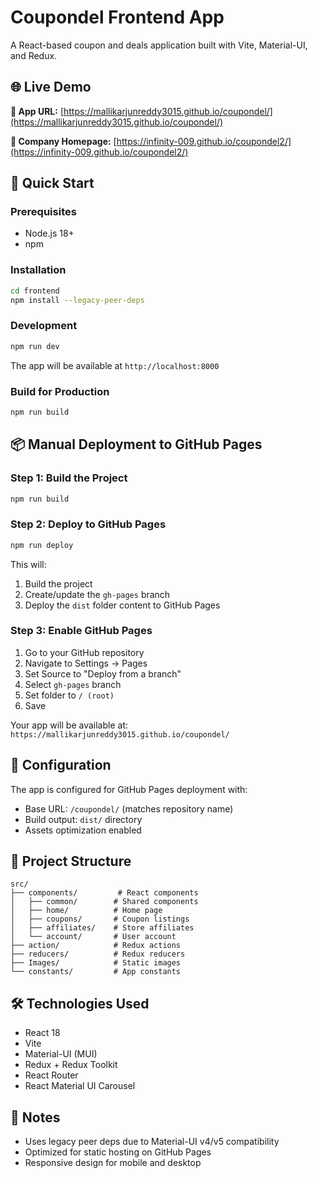 # Coupondel Frontend App

A React-based coupon and deals application built with Vite, Material-UI, and Redux.

## 🌐 Live Demo

**🚀 App URL:** [https://mallikarjunreddy3015.github.io/coupondel/](https://mallikarjunreddy3015.github.io/coupondel/)

**🏢 Company Homepage:** [https://infinity-009.github.io/coupondel2/](https://infinity-009.github.io/coupondel2/)

## 🚀 Quick Start

### Prerequisites
- Node.js 18+ 
- npm

### Installation
```bash
cd frontend
npm install --legacy-peer-deps
```

### Development
```bash
npm run dev
```
The app will be available at `http://localhost:8000`

### Build for Production
```bash
npm run build
```

## 📦 Manual Deployment to GitHub Pages

### Step 1: Build the Project
```bash
npm run build
```

### Step 2: Deploy to GitHub Pages
```bash
npm run deploy
```

This will:
1. Build the project
2. Create/update the `gh-pages` branch
3. Deploy the `dist` folder content to GitHub Pages

### Step 3: Enable GitHub Pages
1. Go to your GitHub repository
2. Navigate to Settings → Pages
3. Set Source to "Deploy from a branch"
4. Select `gh-pages` branch
5. Set folder to `/ (root)`
6. Save

Your app will be available at: `https://mallikarjunreddy3015.github.io/coupondel/`

## 🔧 Configuration

The app is configured for GitHub Pages deployment with:
- Base URL: `/coupondel/` (matches repository name)
- Build output: `dist/` directory
- Assets optimization enabled

## 📁 Project Structure

```
src/
├── components/         # React components
│   ├── common/        # Shared components
│   ├── home/          # Home page
│   ├── coupons/       # Coupon listings
│   ├── affiliates/    # Store affiliates
│   └── account/       # User account
├── action/            # Redux actions
├── reducers/          # Redux reducers
├── Images/            # Static images
└── constants/         # App constants
```

## 🛠 Technologies Used

- React 18
- Vite
- Material-UI (MUI)
- Redux + Redux Toolkit
- React Router
- React Material UI Carousel

## 📝 Notes

- Uses legacy peer deps due to Material-UI v4/v5 compatibility
- Optimized for static hosting on GitHub Pages
- Responsive design for mobile and desktop
